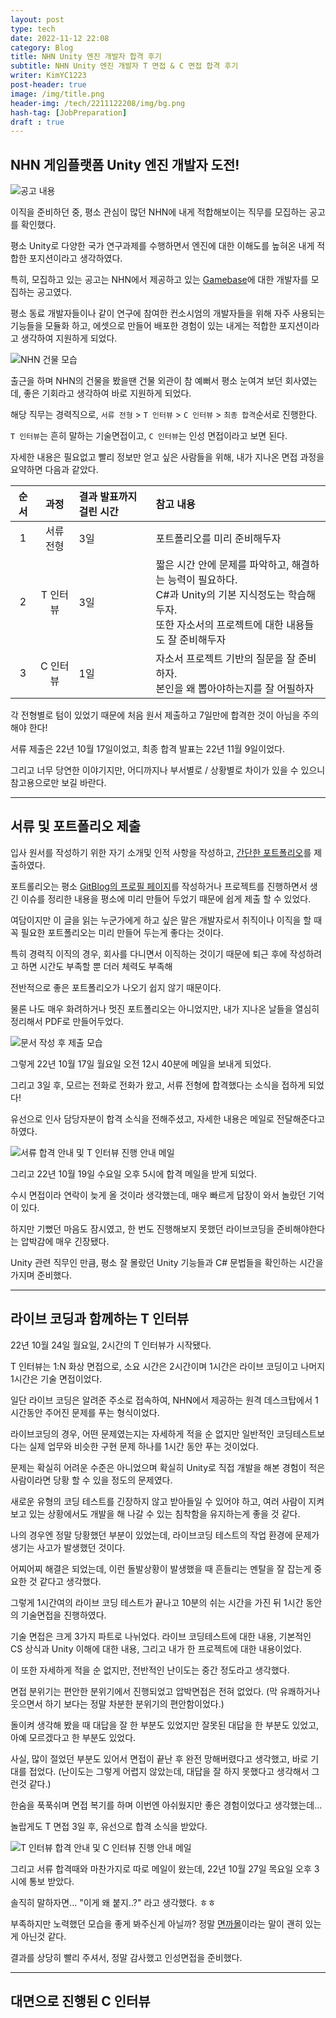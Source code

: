 ```yaml
---
layout: post
type: tech
date: 2022-11-12 22:08
category: Blog
title: NHN Unity 엔진 개발자 합격 후기
subtitle: NHN Unity 엔진 개발자 T 면접 & C 면접 합격 후기
writer: KimYC1223
post-header: true
image: /img/title.png
header-img: /tech/2211122208/img/bg.png
hash-tag: [JobPreparation]
draft : true
---
```


## NHN 게임플랫폼 Unity 엔진 개발자 도전!

![공고 내용]()

이직을 준비하던 중, 평소 관심이 많던 NHN에 내게 적합해보이는 직무를 모집하는 공고를 확인했다.

평소 Unity로 다양한 국가 연구과제를 수행하면서 엔진에 대한 이해도를 높혀온 내게 적합한 포지션이라고 생각하였다.

특히, 모집하고 있는 공고는 NHN에서 제공하고 있는 [Gamebase](https://www.toast.com/kr/service/game/gamebase)에 대한 개발자를 모집하는 공고였다.

평소 동료 개발자들이나 같이 연구에 참여한 컨소시엄의 개발자들을 위해 자주 사용되는 기능들을 모듈화 하고, 에셋으로 만들어 배포한 경험이 있는 내게는 적합한 포지션이라고 생각하여 지원하게 되었다.

![NHN 건물 모습]()

출근을 하며 NHN의 건물을 봤을땐 건물 외관이 참 예뻐서 평소 눈여겨 보던 회사였는데, 좋은 기회라고 생각하여 바로 지원하게 되었다.

해당 직무는 경력직으로, ```서류 전형``` > ```T 인터뷰``` > ```C 인터뷰``` > ```최종 합격```순서로 진행한다.

```T 인터뷰```는 흔히 말하는 기술면접이고, ```C 인터뷰```는 인성 면접이라고 보면 된다.

자세한 내용은 필요없고 빨리 정보만 얻고 싶은 사람들을 위해, 내가 지나온 면접 과정을 요약하면 다음과 같았다.

| 순서 | 과정 | 결과 발표까지 걸린 시간 | 참고 내용 |
|:---:|:---:|:------------------|:--------|
| 1   | 서류 전형 | 3일 | 포트폴리오를 미리 준비해두자 |
| 2   | T 인터뷰 | 3일 | 짧은 시간 안에 문제를 파악하고, 해결하는 능력이 필요하다.<br>C#과 Unity의 기본 지식정도는 학습해 두자.<br>또한 자소서의 프로젝트에 대한 내용들도 잘 준비해두자 |
| 3   | C 인터뷰 | 1일 | 자소서 프로젝트 기반의 질문을 잘 준비하자.<br>본인을 왜 뽑아야하는지를 잘 어필하자 |

각 전형별로 텀이 있었기 때문에 처음 원서 제출하고 7일만에 합격한 것이 아님을 주의해야 한다!

서류 제출은 22년 10월 17일이었고, 최종 합격 발표는 22년 11월 9일이었다.

그리고 너무 당연한 이야기지만, 어디까지나 부서별로 / 상황별로 차이가 있을 수 있으니 참고용으로만 보길 바란다.

---

## 서류 및 포트폴리오 제출

입사 원서를 작성하기 위한 자기 소개및 인적 사항을 작성하고, [간단한 포트폴리오](https://drive.google.com/file/d/1zSOWDjANTsTa1qgFpQkNQEFvbY5kj6cM/view?usp=sharing)를 제출하였다.

포트롤리오는 평소 [GitBlog의 프로필 페이지](https://kimyc1223.github.io/profile/)를 작성하거나 프로젝트를 진행하면서 생긴 이슈를 정리한 내용을 평소에 미리 만들어 두었기 때문에 쉽게 제출 할 수 있었다.

여담이지만 이 글을 읽는 누군가에게 하고 싶은 말은 개발자로서 취직이나 이직을 할 때 꼭 필요한 포트폴리오는 미리 만들어 두는게 좋다는 것이다.

특히 경력직 이직의 경우, 회사를 다니면서 이직하는 것이기 때문에 퇴근 후에 작성하려고 하면 시간도 부족할 뿐 더러 체력도 부족해

전반적으로 좋은 포트폴리오가 나오기 쉽지 않기 때문이다.

물론 나도 매우 화려하거나 멋진 포트폴리오는 아니었지만, 내가 지나온 날들을 열심히 정리해서 PDF로 만들어두었다.

![문서 작성 후 제출 모습]()

그렇게 22년 10월 17일 월요일 오전 12시 40분에 메일을 보내게 되었다.

그리고 3일 후, 모르는 전화로 전화가 왔고, 서류 전형에 합격했다는 소식을 접하게 되었다!

유선으로 인사 담당자분이 합격 소식을 전해주셨고, 자세한 내용은 메일로 전달해준다고 하였다.

![서류 합격 안내 및 T 인터뷰 진행 안내 메일]()

그리고 22년 10월 19일 수요일 오후 5시에 합격 메일을 받게 되었다.

수시 면접이라 연락이 늦게 올 것이라 생각했는데, 매우 빠르게 답장이 와서 놀랐던 기억이 있다.

하지만 기뻤던 마음도 잠시였고, 한 번도 진행해보지 못했던 라이브코딩을 준비해야한다는 압박감에 매우 긴장됐다.

Unity 관련 직무인 만큼, 평소 잘 몰랐던 Unity 기능들과 C# 문법들을 확인하는 시간을 가지며 준비했다.

---

## 라이브 코딩과 함께하는 T 인터뷰

22년 10월 24일 월요일, 2시간의 T 인터뷰가 시작됐다.

T 인터뷰는 1:N 화상 면접으로, 소요 시간은 2시간이며 1시간은 라이브 코딩이고 나머지 1시간은 기술 면접이었다.

일단 라이브 코딩은 알려준 주소로 접속하여, NHN에서 제공하는 원격 데스크탑에서 1시간동안 주어진 문제를 푸는 형식이었다.

라이브코딩의 경우, 어떤 문제였는지는 자세하게 적을 순 없지만 일반적인 코딩테스트보다는 실제 업무와 비슷한 구현 문제 하나를 1시간 동안 푸는 것이었다.

문제는 확실히 어려운 수준은 아니었으며 확실히 Unity로 직접 개발을 해본 경험이 적은 사람이라면 당황 할 수 있을 정도의 문제였다.

새로운 유형의 코딩 테스트를 긴장하지 않고 받아들일 수 있어야 하고, 여러 사람이 지켜보고 있는 상황에서도 개발을 해 나갈 수 있는 침착함을 유지하는게 좋을 것 같다.

나의 경우엔 정말 당황했던 부분이 있었는데, 라이브코딩 테스트의 작업 환경에 문제가 생기는 사고가 발생했던 것이다.

어찌어찌 해결은 되었는데, 이런 돌발상황이 발생했을 때 흔들리는 멘탈을 잘 잡는게 중요한 것 같다고 생각했다.

그렇게 1시간여의 라이브 코딩 테스트가 끝나고 10분의 쉬는 시간을 가진 뒤 1시간 동안의 기술면접을 진행하였다.

기술 면접은 크게 3가지 파트로 나뉘었다. 라이브 코딩테스트에 대한 내용, 기본적인 CS 상식과 Unity 이해에 대한 내용, 그리고 내가 한 프로젝트에 대한 내용이었다.

이 또한 자세하게 적을 순 없지만, 전반적인 난이도는 중간 정도라고 생각했다.

면접 분위기는 편안한 분위기에서 진행되었고 압박면접은 전혀 없었다. (막 유쾌하거나 웃으면서 하기 보다는 정말 차분한 분위기의 편안함이었다.)

돌이켜 생각해 봤을 때 대답을 잘 한 부분도 있었지만 잘못된 대답을 한 부분도 있었고, 아예 모르겠다고 한 부분도 있었다.

사실, 많이 절었던 부분도 있어서 면접이 끝난 후 완전 망해버렸다고 생각했고, 바로 기대를 접었다. (난이도는 그렇게 어렵지 않았는데, 대답을 잘 하지 못했다고 생각해서 그런것 같다.)

한숨을 푹푹쉬며 면접 복기를 하며 이번엔 아쉬웠지만 좋은 경험이었다고 생각했는데...

놀랍게도 T 면접 3일 후, 유선으로 합격 소식을 받았다.

![T 인터뷰 합격 안내 및 C 인터뷰 진행 안내 메일]()

그리고 서류 합격때와 마찬가지로 따로 메일이 왔는데, 22년 10월 27일 목요일 오후 3시에 통보 받았다.

솔직히 말하자면... "이게 왜 붙지..?" 라고 생각했다. ㅎㅎ

부족하지만 노력했던 모습을 좋게 봐주신게 아닐까? 정말 [면까몰](https://blog.naver.com/PostView.nhn?blogId=darkship90&logNo=222308366405&parentCategoryNo=&categoryNo=24&viewDate=&isShowPopularPosts=false&from=postView)이라는 말이 괜히 있는게 아닌것 같다.

결과를 상당히 빨리 주셔서, 정말 감사했고 인성면접을 준비했다.

---

## 대면으로 진행된 C 인터뷰

